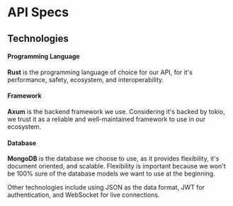 # API Specs

## Technologies

#### Programming Language

**Rust** is the programming language of choice for our API, for it's performance, safety, ecosystem, and interoperability.

#### Framework

**Axum** is the backend framework we use. Considering it's backed by tokio, we trust it as a reliable and well-maintained framework to use in our ecosystem.

#### Database

**MongoDB** is the database we choose to use, as it provides flexibility, it's document oriented, and scalable. Flexibility is important because we won't be 100% sure of the database models we want to use at the beginning.



Other technologies include using JSON as the data format, JWT for authentication, and WebSocket for live connections.

